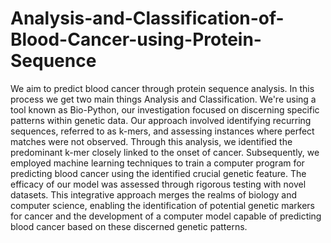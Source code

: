 # Analysis-and-Classification-of-Blood-Cancer-using-Protein-Sequence
We aim to predict blood cancer through protein sequence analysis. In this process we get two main things Analysis and Classification.
We're using a tool known as Bio-Python, our investigation focused on discerning specific patterns within genetic data. Our approach involved identifying recurring sequences, referred to as k-mers, and assessing instances where perfect matches were not observed. Through this analysis, we identified the predominant k-mer closely linked to the onset of cancer.
Subsequently, we employed machine learning techniques to train a computer program for predicting blood cancer using the identified crucial genetic feature. The efficacy of our model was assessed through rigorous testing with novel datasets. This integrative approach merges the realms of biology and computer science, enabling the identification of potential genetic markers for cancer and the development of a computer model capable of predicting blood cancer based on these discerned genetic patterns.
